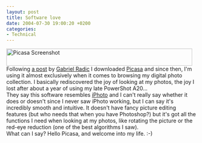 ```yaml
---
layout: post
title: Software love
date: 2004-07-30 19:00:20 +0200
categories:
- Technical
---
```

<p><img src="http://www.rusiczki.net/blog/blogpics/picasa_screenshot.jpg" width="490" height="45" border="0" alt="Picasa Screenshot" class="image" /><br />
Following <a href="http://www.timbru.com/jurnal/2004/Jul/gen_iphoto_pentru_windows">a post</a> by <a href="http://www.timbru.com">Gabriel Radic</a> I downloaded <a href="http://www.picasa.com/">Picasa</a> and since then, I'm using it almost exclusively when it comes to browsing my digital photo collection. I basically rediscovered the joy of looking at my photos, the joy I lost after about a year of using my late PowerShot A20...<br />
They say this software resembles <a href="http://www.apple.com/iphoto">iPhoto</a> and I can't really say whether it does or doesn't since I never saw iPhoto working, but I can say it's incredibly smooth and intuitive. It doesn't have fancy picture editing features (but who needs that when you have Photoshop?) but it's got all the functions I need when looking at my photos, like rotating the picture or the red-eye reduction (one of the best algorithms I saw).<br />
What can I say? Hello Picasa, and welcome into my life. :-)</p>
